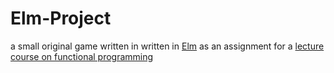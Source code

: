 # Elm-Project
a small original game written in written in [Elm][1] as an assignment for a [lecture course on functional programming][2]

[1]:http://elm-lang.org/
[2]:http://www.janis-voigtlaender.eu/teaching/ffp15/
